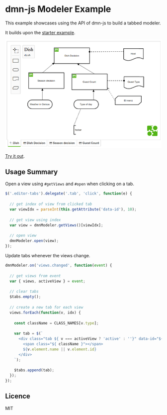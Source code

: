 # dmn-js Modeler Example

This example showcases using the API of dmn-js to build a tabbed modeler. 

It builds upon the [starter example](https://github.com/bpmn-io/dmn-js-examples/tree/master/starter).

[![modeler example screenshot](./modeler.png)](https://rawgit.com/dmn-io/dmn-js-examples/master/modeler/modeler.html)

[Try it out](https://rawgit.com/bpmn-io/dmn-js-examples/master/modeler/modeler.html).


## Usage Summary

Open a view using `#getViews` and `#open` when clicking on a tab.

```javascript
$('.editor-tabs').delegate('.tab', 'click', function(e) {

  // get index of view from clicked tab
  var viewIdx = parseInt(this.getAttribute('data-id'), 10);

  // get view using index
  var view = dmnModeler.getViews()[viewIdx];

  // open view
  dmnModeler.open(view);
});
```

Update tabs whenever the views change.

```javascript
dmnModeler.on('views.changed', function(event) {

  // get views from event
  var { views, activeView } = event;

  // clear tabs
  $tabs.empty();

  // create a new tab for each view
  views.forEach(function(v, idx) {

    const className = CLASS_NAMES[v.type];

    var tab = $(`
      <div class="tab ${ v === activeView ? 'active' : ''}" data-id="${idx}">
        <span class="${ className }"></span>
        ${v.element.name || v.element.id}
      </div>
    `);

    $tabs.append(tab);
  });
});
```

## Licence

MIT
